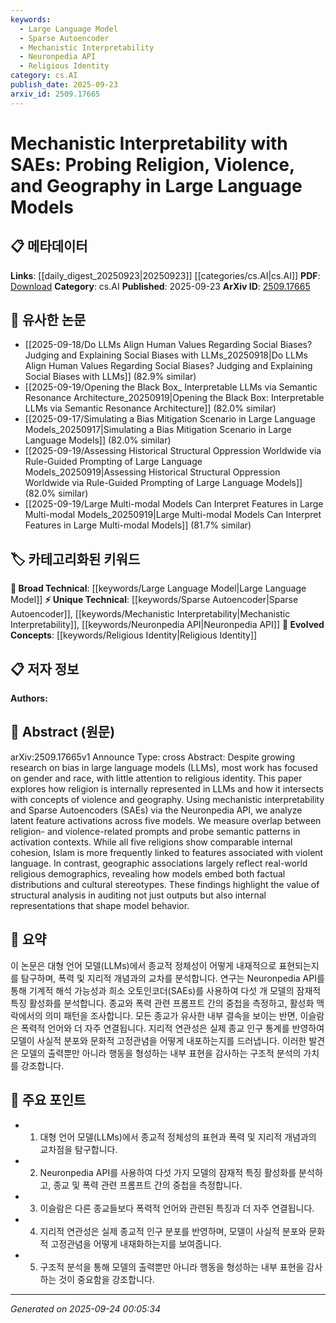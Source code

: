 ```yaml
---
keywords:
  - Large Language Model
  - Sparse Autoencoder
  - Mechanistic Interpretability
  - Neuronpedia API
  - Religious Identity
category: cs.AI
publish_date: 2025-09-23
arxiv_id: 2509.17665
---
```


<!-- KEYWORD_LINKING_METADATA:
{
  "processed_timestamp": "2025-09-24T00:05:34.692565",
  "vocabulary_version": "1.0",
  "selected_keywords": [
    "Large Language Model",
    "Sparse Autoencoder",
    "Mechanistic Interpretability",
    "Neuronpedia API",
    "Religious Identity"
  ],
  "rejected_keywords": [],
  "similarity_scores": {
    "Large Language Model": 0.85,
    "Sparse Autoencoder": 0.78,
    "Mechanistic Interpretability": 0.8,
    "Neuronpedia API": 0.75,
    "Religious Identity": 0.77
  },
  "extraction_method": "AI_prompt_based",
  "budget_applied": true,
  "candidates_json": {
    "candidates": [
      {
        "surface": "Large Language Models",
        "canonical": "Large Language Model",
        "aliases": [
          "LLMs"
        ],
        "category": "broad_technical",
        "rationale": "Central to the paper's focus on bias and interpretability in AI.",
        "novelty_score": 0.3,
        "connectivity_score": 0.95,
        "specificity_score": 0.7,
        "link_intent_score": 0.85
      },
      {
        "surface": "Sparse Autoencoders",
        "canonical": "Sparse Autoencoder",
        "aliases": [
          "SAEs"
        ],
        "category": "unique_technical",
        "rationale": "Key method used for mechanistic interpretability in the study.",
        "novelty_score": 0.75,
        "connectivity_score": 0.6,
        "specificity_score": 0.8,
        "link_intent_score": 0.78
      },
      {
        "surface": "Mechanistic Interpretability",
        "canonical": "Mechanistic Interpretability",
        "aliases": [],
        "category": "unique_technical",
        "rationale": "Describes the approach used to probe internal representations in models.",
        "novelty_score": 0.7,
        "connectivity_score": 0.65,
        "specificity_score": 0.85,
        "link_intent_score": 0.8
      },
      {
        "surface": "Neuronpedia API",
        "canonical": "Neuronpedia API",
        "aliases": [],
        "category": "unique_technical",
        "rationale": "Specific tool mentioned for analyzing latent feature activations.",
        "novelty_score": 0.8,
        "connectivity_score": 0.5,
        "specificity_score": 0.9,
        "link_intent_score": 0.75
      },
      {
        "surface": "Religious Identity",
        "canonical": "Religious Identity",
        "aliases": [],
        "category": "evolved_concepts",
        "rationale": "Explores a less-studied dimension of bias in LLMs.",
        "novelty_score": 0.65,
        "connectivity_score": 0.7,
        "specificity_score": 0.75,
        "link_intent_score": 0.77
      }
    ],
    "ban_list_suggestions": [
      "violence",
      "geography"
    ]
  },
  "decisions": [
    {
      "candidate_surface": "Large Language Models",
      "resolved_canonical": "Large Language Model",
      "decision": "linked",
      "scores": {
        "novelty": 0.3,
        "connectivity": 0.95,
        "specificity": 0.7,
        "link_intent": 0.85
      }
    },
    {
      "candidate_surface": "Sparse Autoencoders",
      "resolved_canonical": "Sparse Autoencoder",
      "decision": "linked",
      "scores": {
        "novelty": 0.75,
        "connectivity": 0.6,
        "specificity": 0.8,
        "link_intent": 0.78
      }
    },
    {
      "candidate_surface": "Mechanistic Interpretability",
      "resolved_canonical": "Mechanistic Interpretability",
      "decision": "linked",
      "scores": {
        "novelty": 0.7,
        "connectivity": 0.65,
        "specificity": 0.85,
        "link_intent": 0.8
      }
    },
    {
      "candidate_surface": "Neuronpedia API",
      "resolved_canonical": "Neuronpedia API",
      "decision": "linked",
      "scores": {
        "novelty": 0.8,
        "connectivity": 0.5,
        "specificity": 0.9,
        "link_intent": 0.75
      }
    },
    {
      "candidate_surface": "Religious Identity",
      "resolved_canonical": "Religious Identity",
      "decision": "linked",
      "scores": {
        "novelty": 0.65,
        "connectivity": 0.7,
        "specificity": 0.75,
        "link_intent": 0.77
      }
    }
  ]
}
-->

# Mechanistic Interpretability with SAEs: Probing Religion, Violence, and Geography in Large Language Models

## 📋 메타데이터

**Links**: [[daily_digest_20250923|20250923]] [[categories/cs.AI|cs.AI]]
**PDF**: [Download](https://arxiv.org/pdf/2509.17665.pdf)
**Category**: cs.AI
**Published**: 2025-09-23
**ArXiv ID**: [2509.17665](https://arxiv.org/abs/2509.17665)

## 🔗 유사한 논문
- [[2025-09-18/Do LLMs Align Human Values Regarding Social Biases? Judging and Explaining Social Biases with LLMs_20250918|Do LLMs Align Human Values Regarding Social Biases? Judging and Explaining Social Biases with LLMs]] (82.9% similar)
- [[2025-09-19/Opening the Black Box_ Interpretable LLMs via Semantic Resonance Architecture_20250919|Opening the Black Box: Interpretable LLMs via Semantic Resonance Architecture]] (82.0% similar)
- [[2025-09-17/Simulating a Bias Mitigation Scenario in Large Language Models_20250917|Simulating a Bias Mitigation Scenario in Large Language Models]] (82.0% similar)
- [[2025-09-19/Assessing Historical Structural Oppression Worldwide via Rule-Guided Prompting of Large Language Models_20250919|Assessing Historical Structural Oppression Worldwide via Rule-Guided Prompting of Large Language Models]] (82.0% similar)
- [[2025-09-19/Large Multi-modal Models Can Interpret Features in Large Multi-modal Models_20250919|Large Multi-modal Models Can Interpret Features in Large Multi-modal Models]] (81.7% similar)

## 🏷️ 카테고리화된 키워드
**🧠 Broad Technical**: [[keywords/Large Language Model|Large Language Model]]
**⚡ Unique Technical**: [[keywords/Sparse Autoencoder|Sparse Autoencoder]], [[keywords/Mechanistic Interpretability|Mechanistic Interpretability]], [[keywords/Neuronpedia API|Neuronpedia API]]
**🚀 Evolved Concepts**: [[keywords/Religious Identity|Religious Identity]]

## 📋 저자 정보

**Authors:** 

## 📄 Abstract (원문)

arXiv:2509.17665v1 Announce Type: cross 
Abstract: Despite growing research on bias in large language models (LLMs), most work has focused on gender and race, with little attention to religious identity. This paper explores how religion is internally represented in LLMs and how it intersects with concepts of violence and geography. Using mechanistic interpretability and Sparse Autoencoders (SAEs) via the Neuronpedia API, we analyze latent feature activations across five models. We measure overlap between religion- and violence-related prompts and probe semantic patterns in activation contexts. While all five religions show comparable internal cohesion, Islam is more frequently linked to features associated with violent language. In contrast, geographic associations largely reflect real-world religious demographics, revealing how models embed both factual distributions and cultural stereotypes. These findings highlight the value of structural analysis in auditing not just outputs but also internal representations that shape model behavior.

## 📝 요약

이 논문은 대형 언어 모델(LLMs)에서 종교적 정체성이 어떻게 내재적으로 표현되는지를 탐구하며, 폭력 및 지리적 개념과의 교차를 분석합니다. 연구는 Neuronpedia API를 통해 기계적 해석 가능성과 희소 오토인코더(SAEs)를 사용하여 다섯 개 모델의 잠재적 특징 활성화를 분석합니다. 종교와 폭력 관련 프롬프트 간의 중첩을 측정하고, 활성화 맥락에서의 의미 패턴을 조사합니다. 모든 종교가 유사한 내부 결속을 보이는 반면, 이슬람은 폭력적 언어와 더 자주 연결됩니다. 지리적 연관성은 실제 종교 인구 통계를 반영하여 모델이 사실적 분포와 문화적 고정관념을 어떻게 내포하는지를 드러냅니다. 이러한 발견은 모델의 출력뿐만 아니라 행동을 형성하는 내부 표현을 감사하는 구조적 분석의 가치를 강조합니다.

## 🎯 주요 포인트

- 1. 대형 언어 모델(LLMs)에서 종교적 정체성의 표현과 폭력 및 지리적 개념과의 교차점을 탐구합니다.
- 2. Neuronpedia API를 사용하여 다섯 가지 모델의 잠재적 특징 활성화를 분석하고, 종교 및 폭력 관련 프롬프트 간의 중첩을 측정합니다.
- 3. 이슬람은 다른 종교들보다 폭력적 언어와 관련된 특징과 더 자주 연결됩니다.
- 4. 지리적 연관성은 실제 종교적 인구 분포를 반영하며, 모델이 사실적 분포와 문화적 고정관념을 어떻게 내재화하는지를 보여줍니다.
- 5. 구조적 분석을 통해 모델의 출력뿐만 아니라 행동을 형성하는 내부 표현을 감사하는 것이 중요함을 강조합니다.


---

*Generated on 2025-09-24 00:05:34*